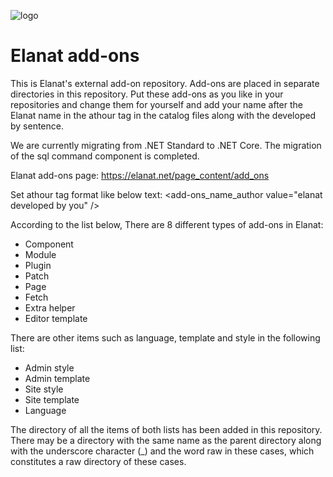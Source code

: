 ![logo](https://github.com/elanatframework/Elanat_add-ons/assets/111444759/aa99aa99-ed36-46a2-88f1-d7ad1a5be5df)
# Elanat add-ons
This is Elanat's external add-on repository. Add-ons are placed in separate directories in this repository. Put these add-ons as you like in your repositories and change them for yourself and add your name after the Elanat name in the athour tag in the catalog files along with the developed by sentence.

We are currently migrating from .NET Standard to .NET Core.
The migration of the sql command component is completed.

Elanat add-ons page:
https://elanat.net/page_content/add_ons

Set athour tag format like below text:
<add-ons_name_author value="elanat developed by you" />

According to the list below, There are 8 different types of add-ons in Elanat:

 - Component
 - Module
 - Plugin
 - Patch
 - Page
 - Fetch
 - Extra helper
 - Editor template

There are other items such as language, template and style in the following list:

 - Admin style
 - Admin template
 - Site style
 - Site template
 - Language

The directory of all the items of both lists has been added in this repository. There may be a directory with the same name as the parent directory along with the underscore character (_) and the word raw in these cases, which constitutes a raw directory of these cases.
